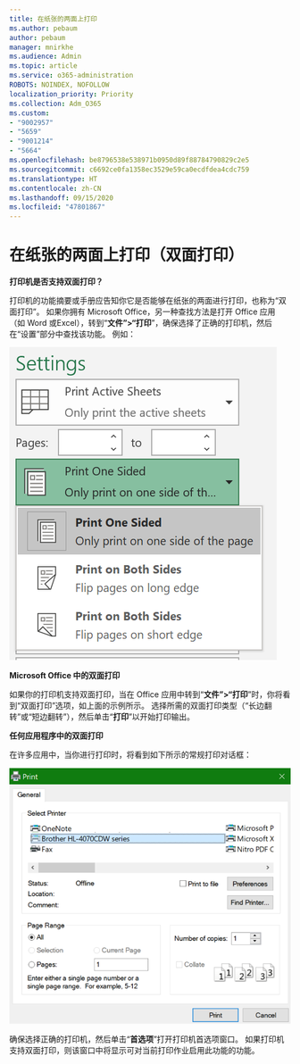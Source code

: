 ```yaml
---
title: 在纸张的两面上打印
ms.author: pebaum
author: pebaum
manager: mnirkhe
ms.audience: Admin
ms.topic: article
ms.service: o365-administration
ROBOTS: NOINDEX, NOFOLLOW
localization_priority: Priority
ms.collection: Adm_O365
ms.custom:
- "9002957"
- "5659"
- "9001214"
- "5664"
ms.openlocfilehash: be8796538e538971b0950d89f88784790829c2e5
ms.sourcegitcommit: c6692ce0fa1358ec3529e59ca0ecdfdea4cdc759
ms.translationtype: HT
ms.contentlocale: zh-CN
ms.lasthandoff: 09/15/2020
ms.locfileid: "47801867"
---
```

# <a name="printing-on-both-sides-of-paper-duplex-printing"></a>在纸张的两面上打印（双面打印）

**打印机是否支持双面打印？**

打印机的功能摘要或手册应告知你它是否能够在纸张的两面进行打印，也称为“双面打印”。 如果你拥有 Microsoft Office，另一种查找方法是打开 Office 应用（如 Word 或Excel），转到“**文件”>“打印**”，确保选择了正确的打印机，然后在“设置”部分中查找该功能。 例如： 

![打印机设置](media/print-settings.png)

**Microsoft Office 中的双面打印**

如果你的打印机支持双面打印，当在 Office 应用中转到“**文件”>“打印**”时，你将看到“双面打印”选项，如上面的示例所示。  选择所需的双面打印类型（“长边翻转”或“短边翻转”），然后单击“**打印**”以开始打印输出。

**任何应用程序中的双面打印**

在许多应用中，当你进行打印时，将看到如下所示的常规打印对话框： 

![打印对话框](media/print-dialog.png)

确保选择正确的打印机，然后单击“**首选项**”打开打印机首选项窗口。 如果打印机支持双面打印，则该窗口中将显示可对当前打印作业启用此功能的功能。
